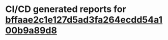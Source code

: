 # CI/CD generated reports for [bffaae2c1e127d5ad3fa264ecdd54a100b9a89d8](https://github.com/hydephp/develop/commit/bffaae2c1e127d5ad3fa264ecdd54a100b9a89d8)
